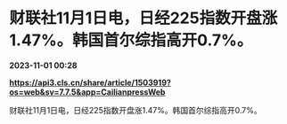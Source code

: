 # 财联社11月1日电，日经225指数开盘涨1.47%。韩国首尔综指高开0.7%。

**2023-11-01 00:28**

**https://api3.cls.cn/share/article/1503919?os=web&sv=7.7.5&app=CailianpressWeb**

财联社11月1日电，日经225指数开盘涨1.47%。韩国首尔综指高开0.7%。